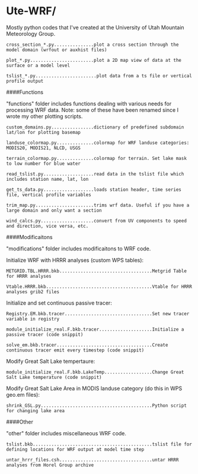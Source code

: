 Ute-WRF/
==============

Mostly python codes that I've created at the University of Utah Mountain Meteorology Group.

    cross_section_*.py...............plot a cross section through the model domain (wrfout or auxhist files)
    
    plot_*.py........................plot a 2D map view of data at the surface or a model level
    
    tslist_*.py.......................plot data from a ts file or vertical profile output
    


####Functions

"functions" folder includes functions dealing with various needs for processing WRF data. Note: some of these have been renamed since I wrote my other plotting scripts.

    custom_domains.py................dictionary of predefined subdomain lat/lon for plotting basemap
    
    landuse_colormap.py..............colormap for WRF landuse categories: MODIS20, MODIS21, NLCD, USGS
    
    terrain_colormap.py..............colormap for terrain. Set lake mask to low number for blue water
    
    read_tslist.py...................read data in the tslist file which includes station name, lat, lon
    
    get_ts_data.py...................loads station header, time series file, vertical profile variables
    
    trim_map.py......................trims wrf data. Useful if you have a large domain and only want a section
    
    wind_calcs.py....................convert from UV components to speed and direction, vice versa, etc.

####Modificaitons

"modifications" folder includes modificaitons to WRF code.

  Initialize WRF with HRRR analyses (custom WPS tables):
  
    METGRID.TBL.HRRR.bkb...................................Metgrid Table for HRRR analyses
    
    Vtable.HRRR.bkb........................................Vtable for HRRR analyses grib2 files
    
    
  Initialize and set continuous passive tracer:
  
    Registry.EM.bkb.tracer.................................Set new tracer variable in registry
    
    module_initialize_real.F.bkb.tracer....................Initialize a passive tracer (code snippit)
    
    solve_em.bkb.tracer....................................Create continuous tracer emit every timestep (code snippit)
    
  Modify Great Salt Lake tempertaure:
  
    module_initialize_real.F.bkb.LakeTemp..................Change Great Salt Lake temperature (code snippit)
    
  Modify Great Salt Lake Area in MODIS landuse category (do this in WPS geo.em files):
  
    shrink_GSL.py..........................................Python script for changing lake area
    
####Other

"other" folder includes miscellaneous WRF code.
    
    tslist.bkb.............................................tslist file for defining locations for WRF output at model time step
    
    untar_hrrr_files.csh...................................untar HRRR analyses from Horel Group archive
